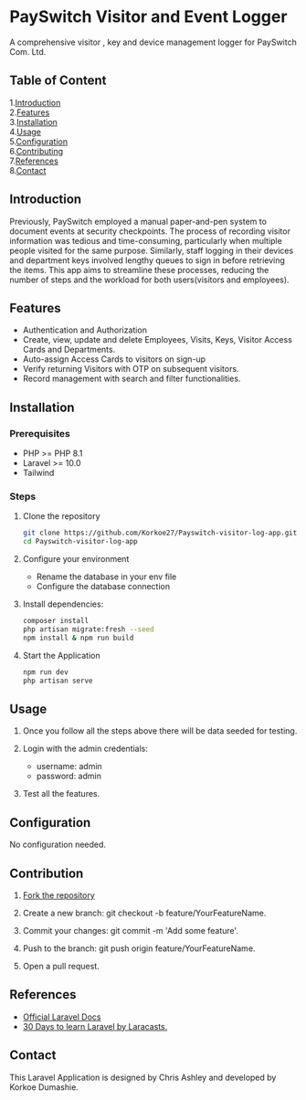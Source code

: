 # PaySwitch Visitor and Event Logger

A comprehensive visitor , key and device management logger for PaySwitch Com. Ltd.

## Table of Content

1.[Introduction](#introduction) <br>
2.[Features](#features) <br>
3.[Installation](#installation) <br>
4.[Usage](#usage) <br>
5.[Configuration](#configuration) <br>
6.[Contributing](#contributing) <br>
7.[References](#references) <br>
8.[Contact](#contact) <br>

## Introduction

Previously, PaySwitch employed a manual paper-and-pen system to document events at security checkpoints. The process of recording visitor information was tedious and time-consuming, particularly when multiple people visited for the same purpose. Similarly, staff logging in their devices and department keys involved lengthy queues to sign in before retrieving the items. This app aims to streamline these processes, reducing the number of steps and the workload for both users(visitors and employees).

## Features

-   Authentication and Authorization
-   Create, view, update and delete Employees, Visits, Keys, Visitor Access Cards and Departments.
-   Auto-assign Access Cards to visitors on sign-up
-   Verify returning Visitors with OTP on subsequent visitors.
-   Record management with search and filter functionalities.

## Installation

### Prerequisites

-   PHP >= PHP 8.1
-   Laravel >= 10.0
-   Tailwind

### Steps

1. Clone the repository

    ```bash
    git clone https://github.com/Korkoe27/Payswitch-visitor-log-app.git
    cd Payswitch-visitor-log-app

    ```

2. Configure your environment

    - Rename the database in your env file
    - Configure the database connection

3. Install dependencies:

    ```bash
    composer install
    php artisan migrate:fresh --seed
    npm install & npm run build

    ```

4. Start the Application
    ```bash
    npm run dev
    php artisan serve
    ```

## Usage

1. Once you follow all the steps above there will be data seeded for testing.

2. Login with the admin credentials:

    - username: admin
    - password: admin

3. Test all the features.

## Configuration

No configuration needed.

## Contribution

1. [Fork the repository](https://github.com/Korkoe27/Payswitch-visitor-log-app.git)
2. Create a new branch: git checkout -b feature/YourFeatureName.

3. Commit your changes: git commit -m 'Add some feature'.

4. Push to the branch: git push origin feature/YourFeatureName.

5. Open a pull request.

## References

-   [Official Laravel Docs](https://laravel.com/docs/10.x)
-   [30 Days to learn Laravel by Laracasts.](https://www.youtube.com/watch?v=SqTdHCTWqks&t=2271s)

## Contact

This Laravel Application is designed by Chris Ashley and developed by Korkoe Dumashie.
